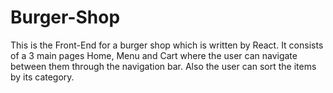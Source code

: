 # Burger-Shop
This is the Front-End for a burger shop which is written by React. It consists of a 3 main
pages Home, Menu and Cart where the user can navigate between them through the
navigation bar. Also the user can sort the items by its category.
